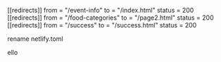 [[redirects]]
from = "/event-info"
to = "/index.html"
status = 200
[[redirects]]
from = "/food-categories"
to = "/page2.html"
status = 200
[[redirects]]
from = "/success"
to = "/success.html"
status = 200


rename netlify.toml

ello